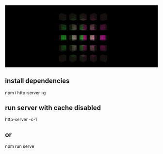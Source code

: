 
![In development](https://github.com/CccrizzZ/3JS/blob/master/screen.png)

## install dependencies
npm i http-server -g

## run server with cache disabled
http-server -c-1

## or
npm run serve
